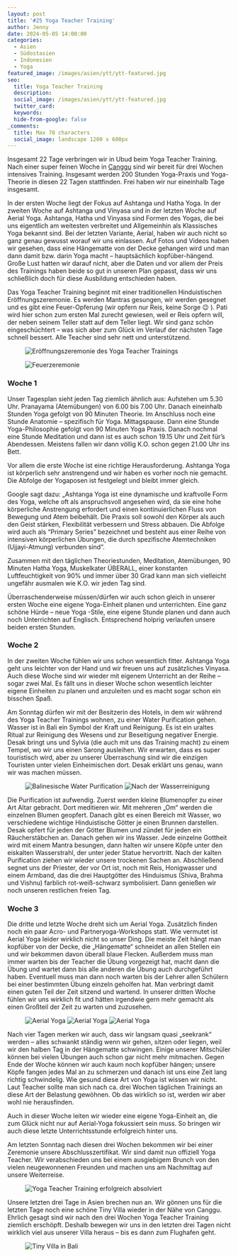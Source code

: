 ```yaml
---
layout: post
title: '#25 Yoga Teacher Training'
author: Jenny
date: 2024-05-05 14:00:00
categories:
  - Asien
  - Südostasien
  - Indonesien
  - Yoga
featured_image: /images/asien/ytt/ytt-featured.jpg
seo:
  title: Yoga Teacher Training
  description:
  social_image: /images/asien/ytt/ytt-featured.jpg
  twitter_card:
  keywords:
  hide-from-google: false
_comments:
  title: Max 70 characters
  social_image: landscape 1200 x 600px
---
```

Insgesamt 22 Tage verbringen wir in Ubud beim Yoga Teacher Training. Nach einer super feinen Woche in [Canggu](2024-04-18-bali) sind wir bereit für drei Wochen intensives Training. Insgesamt werden 200 Stunden Yoga-Praxis und Yoga-Theorie in diesen 22 Tagen stattfinden. Frei haben wir nur eineinhalb Tage insgesamt.

In der ersten Woche liegt der Fokus auf Ashtanga und Hatha Yoga. In der zweiten Woche auf Ashtanga und Vinyasa und in der letzten Woche auf Aerial Yoga. Ashtanga, Hatha und Vinyasa sind Formen des Yogas, die bei uns eigentlich am weitesten verbreitet und Allgemeinhin als Klassisches Yoga bekannt sind. Bei der letzten Variante, Aerial, haben wir auch nicht so ganz genau gewusst worauf wir uns einlassen. Auf Fotos und Videos haben wir gesehen, dass eine Hängematte von der Decke gehangen wird und man dann damit bzw. darin Yoga macht – hauptsächlich kopfüber-hängend. Große Lust hatten wir darauf nicht, aber die Daten und vor allem der Preis des Trainings haben beide so gut in unseren Plan gepasst, dass wir uns schließlich doch für diese Ausbildung entschieden haben.

Das Yoga Teacher Training beginnt mit einer traditionellen Hinduistischen Eröffnungszeremonie. Es werden Mantras gesungen, wir werden gesegnet und es gibt eine Feuer-Opferung (wir opfern nur Reis, keine Sorge 😉 ). Pati wird hier schon zum ersten Mal zurecht gewiesen, weil er Reis opfern will, der neben seinem Teller statt auf dem Teller liegt. Wir sind ganz schön eingeschüchtert – was sich aber zum Glück im Verlauf der nächsten Tage schnell bessert. Alle Teacher sind sehr nett und unterstützend.

<figure class="img1">
  <img src="/images/asien/ytt/ytt-1.jpg" alt="Eröffnungszeremonie des Yoga Teacher Trainings">
</figure>
<figure class="img1">
  <img src="/images/asien/ytt/ytt-2.jpg" alt="Feuerzeremonie">
</figure>

### Woche 1

Unser Tagesplan sieht jeden Tag ziemlich ähnlich aus: Aufstehen um 5.30 Uhr. Pranayama (Atemübungen) von 6.00 bis 7.00 Uhr. Danach eineinhalb Stunden Yoga gefolgt von 90 Minuten Theorie. Im Anschluss noch eine Stunde Anatomie – spezifisch für Yoga. Mittagspause. Dann eine Stunde Yoga-Philosophie gefolgt von 90 Minuten Yoga Praxis. Danach nochmal eine Stunde Meditation und dann ist es auch schon 19.15 Uhr und Zeit für’s Abendessen. Meistens fallen wir dann völlig K.O. schon gegen 21.00 Uhr ins Bett.

Vor allem die erste Woche ist eine richtige Herausforderung. Ashtanga Yoga ist körperlich sehr anstrengend und wir haben es vorher noch nie gemacht. Die Abfolge der Yogaposen ist festgelegt und bleibt immer gleich.

Google sagt dazu: „Ashtanga Yoga ist eine dynamische und kraftvolle Form des Yoga, welche oft als anspruchsvoll angesehen wird, da sie eine hohe körperliche Anstrengung erfordert und einen kontinuierlichen Fluss von Bewegung und Atem beibehält. Die Praxis soll sowohl den Körper als auch den Geist stärken, Flexibilität verbessern und Stress abbauen. Die Abfolge wird auch als “Primary Series” bezeichnet und besteht aus einer Reihe von intensiven körperlichen Übungen, die durch spezifische Atemtechniken (Ujjayi-Atmung) verbunden sind“.

Zusammen mit den täglichen Theoriestunden, Meditation, Atemübungen, 90 Minuten Hatha Yoga, Muskelkater ÜBERALL, einer konstanten Luftfeuchtigkeit von 90% und immer über 30 Grad kann man sich vielleicht ungefähr ausmalen wie K.O. wir jeden Tag sind.

Überraschenderweise müssen/dürfen wir auch schon gleich in unserer ersten Woche eine eigene Yoga-Einheit planen und unterrichten. Eine ganz schöne Hürde – neue Yoga -Stile, eine eigene Stunde planen und dann auch noch Unterrichten auf Englisch. Entsprechend holprig verlaufen unsere beiden ersten Stunden.

### Woche 2

In der zweiten Woche fühlen wir uns schon wesentlich fitter. Ashtanga Yoga geht uns leichter von der Hand und wir freuen uns auf zusätzliches Vinyasa. Auch diese Woche sind wir wieder mit eigenem Unterricht an der Reihe – sogar zwei Mal. Es fällt uns in dieser Woche schon wesentlich leichter eigene Einheiten zu planen und anzuleiten und es macht sogar schon ein bisschen Spaß.

Am Sonntag dürfen wir mit der Besitzerin des Hotels, in dem wir während des Yoga Teacher Trainings wohnen, zu einer Water Purification gehen. Wasser ist in Bali ein Symbol der Kraft und Reinigung. Es ist ein uraltes Ritual zur Reinigung des Wesens und zur Beseitigung negativer Energie. Desak bringt uns und Sylvia (die auch mit uns das Training macht) zu einem Tempel, wo wir uns einen Sarong ausleihen. Wir erwarten, dass es super touristisch wird, aber zu unserer Überraschung sind wir die einzigen Touristen unter vielen Einheimischen dort. Desak erklärt uns genau, wann wir was machen müssen.

<figure class="img2">
  <img src="/images/asien/ytt/ytt-3.jpg" alt="Balinesische Water Purification">
  <img src="/images/asien/ytt/ytt-4.jpg" alt="Nach der Wasserreinigung">
</figure>

Die Purification ist aufwendig. Zuerst werden kleine Blumenopfer zu einer Art Altar gebracht. Dort meditieren wir. Mit mehreren „Om“ werden die einzelnen Blumen geopfert. Danach gibt es einen Bereich mit Wasser, wo verschiedene wichtige Hinduistische Götter je einen Brunnen darstellen. Desak opfert für jeden der Götter Blumen und zündet für jeden ein Räucherstäbchen an. Danach gehen wir ins Wasser. Jede einzelne Gottheit wird mit einem Mantra besungen, dann halten wir unsere Köpfe unter den eiskalten Wasserstrahl, der unter jeder Statue hervortritt. Nach der kalten Purification ziehen wir wieder unsere trockenen Sachen an. Abschließend segnet uns der Priester, der vor Ort ist, noch mit Reis, Honigwasser und einem Armband, das die drei Hauptgötter des Hinduismus (Shiva, Brahma und Vishnu) farblich rot-weiß-schwarz symbolisiert. Dann genießen wir noch unseren restlichen freien Tag.

### Woche 3

Die dritte und letzte Woche dreht sich um Aerial Yoga. Zusätzlich finden noch ein paar Acro- und Partneryoga-Workshops statt. Wie vermutet ist Aerial Yoga leider wirklich nicht so unser Ding. Die meiste Zeit hängt man kopfüber von der Decke, die „Hängematte“ schneidet an allen Stellen ein und wir bekommen davon überall blaue Flecken. Außerdem muss man immer warten bis der Teacher die Übung vorgezeigt hat, macht dann die Übung und wartet dann bis alle anderen die Übung auch durchgeführt haben. Eventuell muss man dann noch warten bis der Lehrer allen Schülern bei einer bestimmten Übung einzeln geholfen hat. Man verbringt damit einen guten Teil der Zeit sitzend und wartend. In unserer dritten Woche fühlen wir uns wirklich fit und hätten irgendwie gern mehr gemacht als einen Großteil der Zeit zu warten und zuzusehen.

<figure class="img3">
  <img src="/images/asien/ytt/ytt-5.jpg" alt="Aerial Yoga">
  <img src="/images/asien/ytt/ytt-6.jpg" alt="Aerial Yoga">
  <img src="/images/asien/ytt/ytt-7.jpg" alt="Aerial Yoga">
</figure>

Nach vier Tagen merken wir auch, dass wir langsam quasi „seekrank“ werden – alles schwankt ständig wenn wir gehen, sitzen oder liegen, weil wir den halben Tag in der Hängematte schwingen. Einige unserer Mitschüler können bei vielen Übungen auch schon gar nicht mehr mitmachen. Gegen Ende der Woche können wir auch kaum noch kopfüber hängen; unsere Köpfe fangen jedes Mal an zu schmerzen und danach ist uns eine Zeit lang richtig schwindelig. Wie gesund diese Art von Yoga ist wissen wir nicht. Laut Teacher sollte man sich nach ca. drei Wochen täglichen Trainings an diese Art der Belastung gewöhnen. Ob das wirklich so ist, werden wir aber wohl nie herausfinden.

Auch in dieser Woche leiten wir wieder eine eigene Yoga-Einheit an, die zum Glück nicht nur auf Aerial-Yoga fokussiert sein muss. So bringen wir auch diese letzte Unterrichtsstunde erfolgreich hinter uns.

Am letzten Sonntag nach diesen drei Wochen bekommen wir bei einer Zeremonie unsere Abschlusszertifikat. Wir sind damit nun offiziell Yoga Teacher. Wir verabschieden uns bei einem ausgiebigem Brunch von den vielen neugewonnenen Freunden und machen uns am Nachmittag auf unsere Weiterreise.

<figure class="img1">
 	<img src="/images/asien/ytt/ytt-8.jpg" alt="Yoga Teacher Training erfolgreich absolviert">
</figure>

Unsere letzten drei Tage in Asien brechen nun an. Wir gönnen uns für die letzten Tage noch eine schöne Tiny Villa wieder in der Nähe von Canggu. Ehrlich gesagt sind wir nach den drei Wochen Yoga Teacher Training ziemlich erschöpft. Deshalb bewegen wir uns in den letzten drei Tagen nicht wirklich viel aus unserer Villa heraus – bis es dann zum Flughafen geht.

<figure class="img1">
 	<img src="/images/asien/ytt/ytt-9.jpg" alt="Tiny Villa in Bali">
</figure>